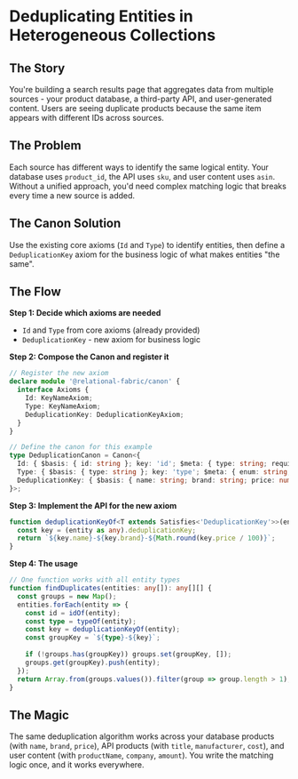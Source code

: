 # Deduplicating Entities in Heterogeneous Collections

## The Story

You're building a search results page that aggregates data from multiple sources - your product database, a third-party API, and user-generated content. Users are seeing duplicate products because the same item appears with different IDs across sources.

## The Problem

Each source has different ways to identify the same logical entity. Your database uses `product_id`, the API uses `sku`, and user content uses `asin`. Without a unified approach, you'd need complex matching logic that breaks every time a new source is added.

## The Canon Solution

Use the existing core axioms (`Id` and `Type`) to identify entities, then define a `DeduplicationKey` axiom for the business logic of what makes entities "the same".

## The Flow

**Step 1: Decide which axioms are needed**
- `Id` and `Type` from core axioms (already provided)
- `DeduplicationKey` - new axiom for business logic

**Step 2: Compose the Canon and register it**
```typescript
// Register the new axiom
declare module '@relational-fabric/canon' {
  interface Axioms {
    Id: KeyNameAxiom;
    Type: KeyNameAxiom;
    DeduplicationKey: DeduplicationKeyAxiom;
  }
}

// Define the canon for this example
type DeduplicationCanon = Canon<{
  Id: { $basis: { id: string }; key: 'id'; $meta: { type: string; required: string } };
  Type: { $basis: { type: string }; key: 'type'; $meta: { enum: string; discriminator: string } };
  DeduplicationKey: { $basis: { name: string; brand: string; price: number }; key: 'deduplicationKey'; $meta: { type: string } };
}>;
```

**Step 3: Implement the API for the new axiom**
```typescript
function deduplicationKeyOf<T extends Satisfies<'DeduplicationKey'>>(entity: T): string {
  const key = (entity as any).deduplicationKey;
  return `${key.name}-${key.brand}-${Math.round(key.price / 100)}`;
}
```

**Step 4: The usage**
```typescript
// One function works with all entity types
function findDuplicates(entities: any[]): any[][] {
  const groups = new Map();
  entities.forEach(entity => {
    const id = idOf(entity);
    const type = typeOf(entity);
    const key = deduplicationKeyOf(entity);
    const groupKey = `${type}-${key}`;
    
    if (!groups.has(groupKey)) groups.set(groupKey, []);
    groups.get(groupKey).push(entity);
  });
  return Array.from(groups.values()).filter(group => group.length > 1);
}
```

## The Magic

The same deduplication algorithm works across your database products (with `name`, `brand`, `price`), API products (with `title`, `manufacturer`, `cost`), and user content (with `productName`, `company`, `amount`). You write the matching logic once, and it works everywhere.